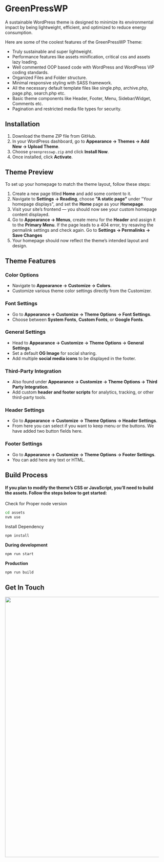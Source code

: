 # GreenPressWP

A sustainable WordPress theme is designed to minimize its environmental impact by being lightweight, efficient, and optimized to reduce energy consumption.

Here are some of the coolest features of the GreenPressWP Theme:

- Truly sustainable and super lightweight.
- Performance features like assets minification, critical css and assets lazy loading.
- Well commented OOP based code with WordPress and WordPress VIP coding standards.
- Organized Files and Folder structure.
- Minimal responsive styling with SASS framework.
- All the necessary default template files like single.php, archive.php, page.php, search.php etc.
- Basic theme components like Header, Footer, Menu, Sidebar/Widget, Comments etc.
- Pagination and restricted media file types for security.

## Installation

1. Download the theme ZIP file from GitHub.
2. In your WordPress dashboard, go to **Appearance → Themes → Add New → Upload Theme**.
3. Choose `greenpresswp.zip` and click **Install Now**.
4. Once installed, click **Activate**.

## Theme Preview

To set up your homepage to match the theme layout, follow these steps:

1. Create a new page titled **Home** and add some content to it.
2. Navigate to **Settings → Reading**, choose **"A static page"** under "Your homepage displays", and set the **Home** page as your **Homepage**.
3. Visit your site’s frontend — you should now see your custom homepage content displayed.
4. Go to **Appearance → Menus**, create menu for the **Header** and assign it to the  **Primary Menu**. If the page leads to a 404 error, try resaving the permalink settings and check again. Go to **Settings → Permalinks → Save Changes**
5. Your homepage should now reflect the theme’s intended layout and design.

## Theme Features

### Color Options
- Navigate to **Appearance → Customize → Colors**.
- Customize various theme color settings directly from the Customizer.

### Font Settings
- Go to **Appearance → Customize → Theme Options → Font Settings**.
- Choose between **System Fonts**, **Custom Fonts**, or **Google Fonts**.

### General Settings
- Head to **Appearance → Customize → Theme Options → General Settings**.
- Set a default **OG Image** for social sharing.
- Add multiple **social media icons** to be displayed in the footer.

### Third-Party Integration
- Also found under **Appearance → Customize → Theme Options → Third Party Integration**.
- Add custom **header and footer scripts** for analytics, tracking, or other third-party tools.

### Header Settings
- Go to **Appearance → Customize → Theme Options → Header Settings**.
- From here you can select if you want to keep menu or the buttons. We have added two button fields here.

### Footer Settings
- Go to **Appearance → Customize → Theme Options → Footer Settings**.
- You can add here any text or HTML.

## Build Process

#### If you plan to modify the theme’s CSS or JavaScript, you’ll need to build the assets. Follow the steps below to get started:

Check for Proper node version

```bash
cd assets
nvm use
```

Install Dependency

```bash
npm install
```

**During development**

```bash
npm run start
```

**Production**

```bash
npm run build
```

## Get In Touch

<p align="center">
<a href="https://www.multidots.com/contact-us/"><img src="https://www.multidots.com/wp-content/uploads/2025/06/01-GitHub-Footer.png" width="850"></a>
</p>
